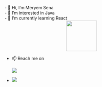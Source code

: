 <div id="header" align="left">
<div className="row">
<div>
<a>- 👋 Hi, I’m Meryem Sena</a><br/>
<a>- 👀 I’m interested in Java </a><br/>
<a>- 🌱 I’m currently learning React</a><br/>

</div>
<div align="center">
<img src="https://media.giphy.com/media/jbe0ANuHKvD4dF6VyQ/giphy.gif" width="100"/>
</div>	
</div></div>

<div>

- 📫 Reach me on   <br></br>
	[![](https://img.shields.io/badge/linkedin-%230077B5.svg?&style=for-the-badge&logo=linkedin&logoColor=white)](https://www.linkedin.com/in/meryem-sena-bark-2a8bb0a4/)

- ![](https://komarev.com/ghpvc/?username=mrymsena)

<!---
MrymSena/MrymSena is a ✨ special ✨ repository because its `README.md` (this file) appears on your GitHub profile.
You can click the Preview link to take a look at your changes.
--->
